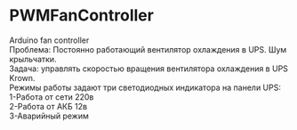 # PWMFanController
Arduino fan controller </br>
Проблема: Постоянно работающий вентилятор охлаждения в UPS. Шум крыльчатки. </br>
Задача: управлять скоростью вращения вентилятора охлаждения в UPS Krown. </br>
Режимы работы задают три светодиодных индикатора на панели UPS: </br>
1-Работа от сети 220в </br>
2-Работа от АКБ 12в </br>
3-Аварийный режим </br>
